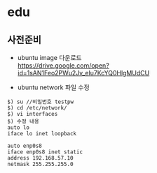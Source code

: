 # edu

## 사전준비
- ubuntu image 다운로드 <br>
https://drive.google.com/open?id=1sAN1Feo2PWu2Jv_elu7KcYQ0HlgMUdCU

- ubuntu network 파일 수정
```
$) su //비밀번호 testpw
$) cd /etc/network/
$) vi interfaces
$) 수정 내용
auto lo
iface lo inet loopback

auto enp0s8
iface enp0s8 inet static
address 192.168.57.10
netmask 255.255.255.0
```